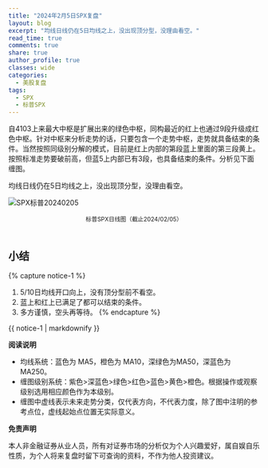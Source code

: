 ```yaml
---
title: "2024年2月5日SPX复盘"
layout: blog
excerpt: "均线日线仍在5日均线之上，没出现顶分型，没理由看空。"
read_time: true
comments: true
share: true
author_profile: true
classes: wide
categories:
  - 美股复盘
tags:
  - SPX
  - 标普SPX
---
```


自4103上来最大中枢是扩展出来的绿色中枢，同构最近的红上也通过9段升级成红色中枢。针对中枢来分析走势的话，只要包含一个走势中枢，走势就具备结束的条件。当然按照同级别分解的模式，目前是红上内部的第段蓝上里面的第三段黄上。按照标准走势要破前高，但蓝5上内部已有3段，也具备结束的条件。分析见下面缠图。

均线日线仍在5日均线之上，没出现顶分型，没理由看空。

![SPX标普20240205](https://image.olim.cc/2024/2024-02-05-SPX-minute.png)
<small><center>标普SPX日线图（截止2024/02/05）</center></small>　

## 小结
{% capture notice-1 %}
1. 5/10日均线开口向上，没有顶分型前不看空。
2.  蓝上和红上已满足了都可以结束的条件。
3. 多方谨慎，空头再等待。
{% endcapture %}
<div class="notice--info">{{ notice-1 | markdownify }}</div>

**阅读说明**

* 均线系统：蓝色为 MA5，橙色为 MA10，深绿色为MA50，深蓝色为MA250。
* 缠图级别系统：紫色>深蓝色>绿色>红色>蓝色>黄色>橙色。根据操作或观察级别选用相应颜色作为本级别。
* 缠图中虚线表示未来走势分类，仅代表方向，不代表力度，除了图中注明的参考点位，虚线起始点位置无实际意义。

**免责声明** 

本人非金融证券从业人员，所有对证券市场的分析仅为个人兴趣爱好，属自娱自乐性质，为个人将来复盘时留下可查询的资料，不作为他人投资建议。

